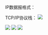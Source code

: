 IP数据报格式：

TCP/IP协议栈：
![](https://tva1.sinaimg.cn/large/008eGmZEly1gosjjtwyb4j30jt0dwacj.jpg)

![](https://tva1.sinaimg.cn/large/008eGmZEly1gosjkm3qhmj30ge0d3mz3.jpg)
![](https://tva1.sinaimg.cn/large/008eGmZEly1gosjl4k421j30ge0bfad4.jpg)
![](https://tva1.sinaimg.cn/large/008eGmZEly1gosjljkpd2j30ge09mdht.jpg)
